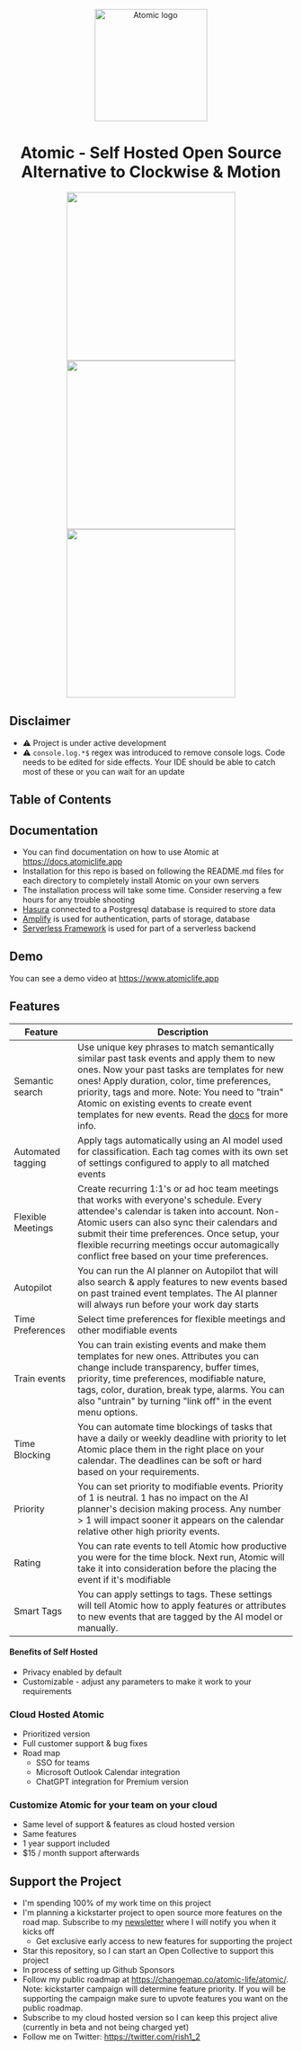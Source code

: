 <p align="center">
    <img width="200" src="assets/icon.png" alt="Atomic logo" />
</p>

<h1 align="center">Atomic - Self Hosted Open Source Alternative to Clockwise & Motion</h1>

<p align="center">
    <img src="assets/screen-6.png" width="300" /> <img src="assets/screen-7.png" width="300" /> <img src="assets/screen-8.png" width="300" />

</p>

## Disclaimer
- ⚠️ Project is under active development
- ⚠️ `console.log.*$` regex was introduced to remove console logs. Code needs to be edited for side effects. Your IDE should be able to catch most of these or you can wait for an update

## Table of Contents

## Documentation

- You can find documentation on how to use Atomic at https://docs.atomiclife.app
- Installation for this repo is based on following the README.md files for each directory to completely install Atomic on your own servers
- The installation process will take some time. Consider reserving a few hours for any trouble shooting
- [Hasura](https://hasura.io/) connected to a Postgresql database is required to store data
- [Amplify](https://docs.amplify.aws/) is used for authentication, parts of storage, database
- [Serverless Framework](https://www.serverless.com/framework/docs) is used for part of a serverless backend

## Demo

You can see a demo video at https://www.atomiclife.app

## Features

| Feature | Description |
| ----------- | ----------- |
| Semantic search | Use unique key phrases to match semantically similar past task events and apply them to new ones. Now your past tasks are templates for new ones! Apply duration, color, time preferences, priority, tags and more. Note: You need to "train" Atomic on existing events to create event templates for new events. Read the [docs](https://docs.atomiclife.app) for more info. |
| Automated tagging | Apply tags automatically using an AI model used for classification. Each tag comes with its own set of settings configured to apply to all matched events |
| Flexible Meetings | Create recurring 1:1's or ad hoc team meetings that works with everyone's schedule. Every attendee's calendar is taken into account. Non-Atomic users can also sync their calendars and submit their time preferences. Once setup, your flexible recurring meetings occur automagically conflict free based on your time preferences.|
| Autopilot | You can run the AI planner on Autopilot that will also search & apply features to new events based on past trained event templates. The AI planner will always run before your work day starts |
|Time Preferences |Select time preferences for flexible meetings and other modifiable events |
| Train events| You can train existing events and make them templates for new ones. Attributes you can change include transparency, buffer times, priority, time preferences, modifiable nature, tags, color, duration, break type, alarms. You can also "untrain" by turning "link off" in the event menu options.|
| Time Blocking | You can automate time blockings of tasks that have a daily or weekly deadline with priority to let Atomic place them in the right place on your calendar. The deadlines can be soft or hard based on your requirements.|
|Priority | You can set priority to modifiable events. Priority of 1 is neutral. 1 has no impact on the AI planner's decision making process. Any number > 1 will impact sooner it appears on the calendar relative other high priority events.|
|Rating| You can rate events to tell Atomic how productive you were for the time block. Next run, Atomic will take it into consideration before the placing the event if it's modifiable|
| Smart Tags | You can apply settings to tags. These settings will tell Atomic how to apply features or attributes to new events that are tagged by the AI model or manually.|

#### Benefits of Self Hosted
- Privacy enabled by default
- Customizable - adjust any parameters to make it work to your requirements

### Cloud Hosted Atomic
- Prioritized version
- Full customer support & bug fixes
- Road map
  - SSO for teams
  - Microsoft Outlook Calendar integration
  - ChatGPT integration for Premium version
  
### Customize Atomic for your team on your cloud
- Same level of support & features as cloud hosted version
- Same features
- 1 year support included
- $15 / month support afterwards

## Support the Project
- I'm spending 100% of my work time on this project
- I'm planning a kickstarter project to open source more features on the road map. Subscribe to my [newsletter](https://atomiclifeapp.substack.com/?r=223v8l&utm_campaign=pub&utm_medium=web) where I will notify you when it kicks off
  - Get exclusive early access to new features for supporting the project
- Star this repository, so I can start an Open Collective to support this project
- In process of setting up Github Sponsors
- Follow my public roadmap at https://changemap.co/atomic-life/atomic/. Note: kickstarter campaign will determine feature priority. If you will be supporting the campaign make sure to upvote features you want on the public roadmap.
- Subscribe to my cloud hosted version so I can keep this project alive (currently in beta and not being charged yet)
- Follow me on Twitter: https://twitter.com/rish1_2


